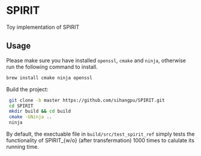 # SPIRIT
Toy implementation of SPIRIT

## Usage

Please make sure you have installed `openssl`, `cmake` and `ninja`, otherwise run the following command to install.
```bash
brew install cmake ninja openssl
```

Build the project:
```bash
 git clone -b master https://github.com/sihangpu/SPIRIT.git
 cd SPIRIT
 mkdir build && cd build
 cmake -GNinja ..
 ninja
```

By default, the exectuable file in `build/src/test_spirit_ref` simply tests the functionality of SPIRIT_{w/o} (after transfermation) 1000 times to calulate its running time.
